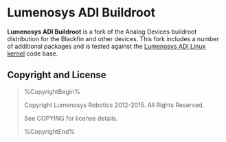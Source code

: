 Lumenosys ADI Buildroot
=======================

**Lumenosys ADI Buildroot** is a fork of the Analog Devices buildroot distribution for the Blackfin and other devices. This fork includes a number of additional packages and is tested against the [Lumenosys ADI Linux kernel][1] code base.



Copyright and License
---------------------

> %CopyrightBegin%
>
> Copyright Lumenosys Robotics 2012-2015. All Rights Reserved.
>
> See COPYING for license details.
>
> %CopyrightEnd%


[1]: https://github.com/lumenosys/lumenosys-adi-linux
